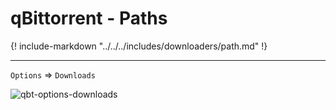 # qBittorrent - Paths

{! include-markdown "../../../includes/downloaders/path.md" !}

---

`Options` => `Downloads`

![qbt-options-downloads](/Hardlinks/images/qbt-options-downloads.png)
